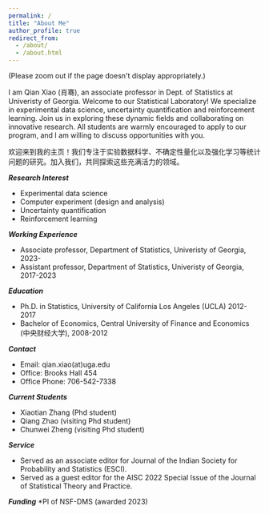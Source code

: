 ```yaml
---
permalink: /
title: "About Me"
author_profile: true
redirect_from: 
  - /about/
  - /about.html
---
```

(Please zoom out if the page doesn't display appropriately.)

I am Qian Xiao (肖骞), an associate professor in Dept. of Statistics at Univeristy of Georgia. Welcome to our Statistical Laboratory! We specialize in experimental data science, uncertainty quantification and reinforcement learning. Join us in exploring these dynamic fields and collaborating on innovative research. All students are warmly encouraged to apply to our program, and I am willing to discuss opportunities with you.

欢迎来到我的主页！我们专注于实验数据科学、不确定性量化以及强化学习等统计问题的研究。加入我们，共同探索这些充满活力的领域。


***Research Interest***

* Experimental data science
* Computer experiment (design and analysis)
* Uncertainty quantification
* Reinforcement learning

***Working Experience***

* Associate professor, Department of Statistics, Univeristy of Georgia, 2023-
* Assistant professor, Department of Statistics, Univeristy of Georgia, 2017-2023

***Education***

* Ph.D. in Statistics, University of California Los Angeles (UCLA) 2012-2017
* Bachelor of Economics, Central University of Finance and Economics (中央财经大学), 2008-2012

***Contact***

* Email: qian.xiao(at)uga.edu
* Office: Brooks Hall 454
* Office Phone: 706-542-7338

***Current Students***
* Xiaotian Zhang (Phd student)
* Qiang Zhao (visiting Phd student)
* Chunwei Zheng (visiting Phd student)

***Service***
* Served as an associate editor for Journal of the Indian Society for Probability and Statistics (ESCI).
* Served as a guest editor for the AISC 2022 Special Issue of the Journal of Statistical Theory and Practice.

***Funding***
*PI of NSF-DMS (awarded 2023)




